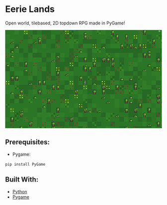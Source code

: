 # Eerie Lands
Open world, tilebased, 2D topdown RPG made in PyGame!

![This is an image](https://raw.githubusercontent.com/9Harkonnen6/Eerie_Lands/main/preview.png)

## Prerequisites:
* Pygame:

 `pip install PyGame`


## Built With:
* [Python](https://www.python.org/)
* [Pygame](https://www.pygame.org/)
